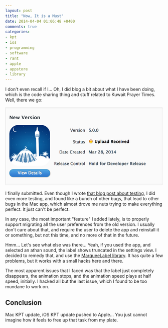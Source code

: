 ```yaml
---
layout: post
title: "Now, It is a Must"
date: 2014-04-04 01:06:48 +0400
comments: true
categories: 
- kpt
- ios
- programming
- software
- rant
- apple
- appstore
- library
---
```


I don't even recall if I... Oh, I did blog a bit about what I have been doing, which is the code sharing thing and stuff related to Kuwait Prayer Times. Well, there we go:

![image](/images/kpt_v5.0.0.png)

I finally submitted. Even though I wrote [that blog post about testing](http://mazyod.com/blog/2014/03/28/close-call/), I did even more testing, and found like a bunch of other bugs, that lead to other bugs in the Mac app, which almost drove me nuts trying to make everything perfect. It just can't be perfect.

In any case, the most important "feature" I added lately, is to properly support migrating all the user preferences from the old version. I usually don't care about that, and require the user to delete the app and reinstall it or something, but not this time, and no more of that in the future.

Hmm... Let's see what else was there... Yeah, if you used the app, and selected an athan sound, the label shows truncated in the settings view. I decided to remedy that, and use the [MarqueeLabel library](https://github.com/cbpowell/MarqueeLabel). It has quite a few problems, but it works with a small hacks here and there.

The most apparent issues that I faced was that the label just completely disappears, the animation stops, and the animation speed plays at half speed, initially. I hacked all but the last issue, which I found to be too mundane to work on.

## Conclusion

Mac KPT update, iOS KPT update pushed to Apple... You just cannot imagine how it feels to free up that task from my plate.
